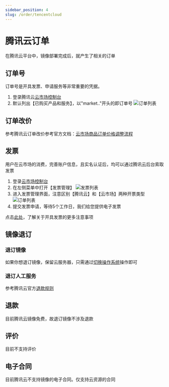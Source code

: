 ```yaml
---
sidebar_position: 4
slug: /order/tencentcloud
---
```


# 腾讯云订单

在腾讯云平台中，镜像部署完成后，就产生了相关的订单

## 订单号

订单号是开具发票、申请服务等非常重要的凭据。

1. 登录腾讯云[云市场控制台](https://console.cloud.tencent.com/servicemarket/services)
2. 默认列出【已购买产品和服务】，以"market.."开头的即订单号
   ![订单列表](https://libs.websoft9.com/Websoft9/DocsPicture/zh/qcloud/qcloud-ordernumb-websoft9.png)

## 订单改价

参考腾讯云订单改价参考官方文档：[云市场商品订单价格调整流程](https://cloud.tencent.com/document/product/306/14140)

## 发票

用户在云市场的消费，完善账户信息，且实名认证后，均可以通过腾讯云后台索取发票

1. 登录[云市场控制台](https://console.cloud.tencent.com/servicemarket/services)
2. 在左侧菜单中打开【发票管理】
   ![发票列表](https://libs.websoft9.com/Websoft9/DocsPicture/zh/qcloud/qcloud-gotoinvoice-websoft9.png)
3. 进入发票管理界面，注意区别【腾讯云】和【云市场】两种开票类型
   ![订单列表](https://libs.websoft9.com/Websoft9/DocsPicture/zh/qcloud/qcloud-invoicestart-websoft9.png)
4. 提交发票申请，等待5个工作日，我们给您提供电子发票

点击[此处](https://cloud.tencent.com/document/product/555/7434)，了解关于开具发票的更多注意事项


## 镜像退订

### 退订镜像

如果你想退订镜像，保留云服务器，只需通过[切换操作系统](../tencentcloud#reinstallos)操作即可  

### 退订人工服务

参考腾讯云官方[退款规则](https://cloud.tencent.com/document/product/306/30021)

## 退款

目前腾讯云镜像免费，故退订镜像不涉及退款

## 评价

目前不支持评价

## 电子合同

目前腾讯云不支持镜像的电子合同。仅支持云资源的合同